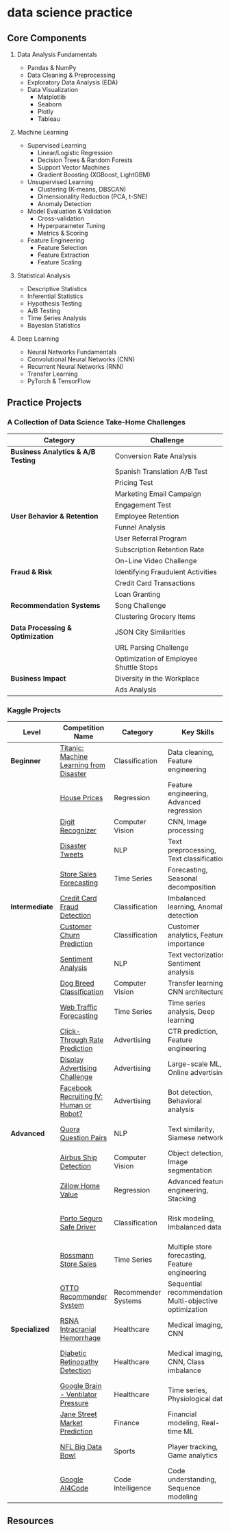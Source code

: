 # data science practice

## Core Components
1. Data Analysis Fundamentals
   - Pandas & NumPy
   - Data Cleaning & Preprocessing
   - Exploratory Data Analysis (EDA)
   - Data Visualization
     - Matplotlib
     - Seaborn
     - Plotly
     - Tableau

2. Machine Learning
   - Supervised Learning
     - Linear/Logistic Regression
     - Decision Trees & Random Forests
     - Support Vector Machines
     - Gradient Boosting (XGBoost, LightGBM)
   - Unsupervised Learning
     - Clustering (K-means, DBSCAN)
     - Dimensionality Reduction (PCA, t-SNE)
     - Anomaly Detection
   - Model Evaluation & Validation
     - Cross-validation
     - Hyperparameter Tuning
     - Metrics & Scoring
   - Feature Engineering
     - Feature Selection
     - Feature Extraction
     - Feature Scaling

3. Statistical Analysis
   - Descriptive Statistics
   - Inferential Statistics
   - Hypothesis Testing
   - A/B Testing
   - Time Series Analysis
   - Bayesian Statistics

4. Deep Learning
   - Neural Networks Fundamentals
   - Convolutional Neural Networks (CNN)
   - Recurrent Neural Networks (RNN)
   - Transfer Learning
   - PyTorch & TensorFlow

## Practice Projects

### A Collection of Data Science Take-Home Challenges

| Category | Challenge |
|----------|-----------|
| **Business Analytics & A/B Testing** | Conversion Rate Analysis |
| | Spanish Translation A/B Test |
| | Pricing Test |
| | Marketing Email Campaign |
| | Engagement Test |
| **User Behavior & Retention** | Employee Retention |
| | Funnel Analysis |
| | User Referral Program |
| | Subscription Retention Rate |
| | On-Line Video Challenge |
| **Fraud & Risk** | Identifying Fraudulent Activities |
| | Credit Card Transactions |
| | Loan Granting |
| **Recommendation Systems** | Song Challenge |
| | Clustering Grocery Items |
| **Data Processing & Optimization** | JSON City Similarities |
| | URL Parsing Challenge |
| | Optimization of Employee Shuttle Stops |
| **Business Impact** | Diversity in the Workplace |
| | Ads Analysis |

### Kaggle Projects

| Level | Competition Name | Category | Key Skills | Metrics | Description |
|-------|-----------------|-----------|------------|----------|-------------|
| **Beginner** | [Titanic: Machine Learning from Disaster](https://www.kaggle.com/c/titanic) | Classification | Data cleaning, Feature engineering | Accuracy | Predict passenger survival |
| | [House Prices](https://www.kaggle.com/c/house-prices-advanced-regression-techniques) | Regression | Feature engineering, Advanced regression | RMSE | Predict house prices |
| | [Digit Recognizer](https://www.kaggle.com/c/digit-recognizer) | Computer Vision | CNN, Image processing | Accuracy | MNIST digit classification |
| | [Disaster Tweets](https://www.kaggle.com/c/nlp-getting-started) | NLP | Text preprocessing, Text classification | F1 Score | Identify real disaster tweets |
| | [Store Sales Forecasting](https://www.kaggle.com/c/store-sales-time-series-forecasting) | Time Series | Forecasting, Seasonal decomposition | RMSLE | Predict store sales |
| **Intermediate** | [Credit Card Fraud Detection](https://www.kaggle.com/mlg-ulb/creditcardfraud) | Classification | Imbalanced learning, Anomaly detection | AUC-ROC | Detect fraudulent transactions |
| | [Customer Churn Prediction](https://www.kaggle.com/blastchar/telco-customer-churn) | Classification | Customer analytics, Feature importance | F1 Score | Predict customer churn |
| | [Sentiment Analysis](https://www.kaggle.com/c/sentiment-analysis-on-movie-reviews) | NLP | Text vectorization, Sentiment analysis | Accuracy | Movie review sentiment |
| | [Dog Breed Classification](https://www.kaggle.com/c/dog-breed-identification) | Computer Vision | Transfer learning, CNN architectures | Multi-class Log Loss | Classify dog breeds |
| | [Web Traffic Forecasting](https://www.kaggle.com/c/web-traffic-time-series-forecasting) | Time Series | Time series analysis, Deep learning | RMSE | Predict Wikipedia traffic |
| | [Click-Through Rate Prediction](https://www.kaggle.com/c/avazu-ctr-prediction) | Advertising | CTR prediction, Feature engineering | Log Loss | Predict ad click-through rates |
| | [Display Advertising Challenge](https://www.kaggle.com/c/criteo-display-ad-challenge) | Advertising | Large-scale ML, Online advertising | AUC | Predict ad clicks |
| | [Facebook Recruiting IV: Human or Robot?](https://www.kaggle.com/c/facebook-recruiting-iv-human-or-bot) | Advertising | Bot detection, Behavioral analysis | AUC | Identify automated bidding |
| **Advanced** | [Quora Question Pairs](https://www.kaggle.com/c/quora-question-pairs) | NLP | Text similarity, Siamese networks | Log Loss | Identify duplicate questions |
| | [Airbus Ship Detection](https://www.kaggle.com/c/airbus-ship-detection) | Computer Vision | Object detection, Image segmentation | F2 Score | Detect ships in satellite images |
| | [Zillow Home Value](https://www.kaggle.com/c/zillow-prize-1) | Regression | Advanced feature engineering, Stacking | MAE | Predict home values |
| | [Porto Seguro Safe Driver](https://www.kaggle.com/c/porto-seguro-safe-driver-prediction) | Classification | Risk modeling, Imbalanced data | Normalized Gini | Predict driver insurance risk |
| | [Rossmann Store Sales](https://www.kaggle.com/c/rossmann-store-sales) | Time Series | Multiple store forecasting, Feature engineering | RMSPE | Predict drug store sales |
| | [OTTO Recommender System](https://www.kaggle.com/competitions/otto-recommender-system) | Recommender Systems | Sequential recommendations, Multi-objective optimization | Recall@K | Predict next customer interactions |
| **Specialized** | [RSNA Intracranial Hemorrhage](https://www.kaggle.com/c/rsna-intracranial-hemorrhage-detection) | Healthcare | Medical imaging, CNN | Weighted Log Loss | Detect brain hemorrhages |
| | [Diabetic Retinopathy Detection](https://www.kaggle.com/c/diabetic-retinopathy-detection) | Healthcare | Medical imaging, CNN, Class imbalance | Quadratic Weighted Kappa | Grade diabetic retinopathy severity |
| | [Google Brain - Ventilator Pressure](https://www.kaggle.com/c/ventilator-pressure-prediction) | Healthcare | Time series, Physiological data | MAE | Predict ventilator pressure |
| | [Jane Street Market Prediction](https://www.kaggle.com/c/jane-street-market-prediction) | Finance | Financial modeling, Real-time ML | Utility Score | Market trading decisions |
| | [NFL Big Data Bowl](https://www.kaggle.com/c/nfl-big-data-bowl-2020) | Sports | Player tracking, Game analytics | CRPS | Predict rushing yards |
| | [Google AI4Code](https://www.kaggle.com/competitions/AI4Code) | Code Intelligence | Code understanding, Sequence modeling | Mean AP | Reorder code sequences |

## Resources




